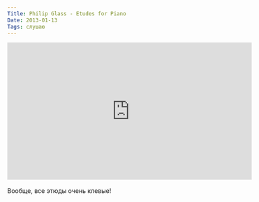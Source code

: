 ```yaml
---
Title: Philip Glass - Etudes for Piano
Date: 2013-01-13
Tags: слушаю
---
```


<div class="text"><iframe width="560" height="315" src="http://www.youtube.com/embed/ahMYM8hP2fg" frameborder="0" allowfullscreen="allowfullscreen"></iframe><br /><br />
Вообще, все этюды очень клевые!</div>